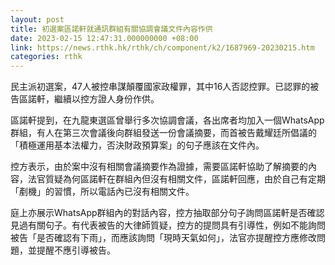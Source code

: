 ```yaml
---
layout: post
title: 初選案區諾軒就通訊群組有關協調會議文件內容作供
date: 2023-02-15 12:47:31.000000000 +08:00
link: https://news.rthk.hk/rthk/ch/component/k2/1687969-20230215.htm
categories: rthk
---
```


民主派初選案，47人被控串謀顛覆國家政權罪，其中16人否認控罪。已認罪的被告區諾軒，繼續以控方證人身份作供。

區諾軒提到，在九龍東選區曾舉行多次協調會議，各出席者均加入一個WhatsApp群組，有人在第三次會議後向群組發送一份會議摘要，而首被告戴耀廷所倡議的「積極運用基本法權力，否決財政預算案」的句子應該在文件內。

控方表示，由於案中沒有相關會議摘要作為證據，需要區諾軒協助了解摘要的內容，法官質疑為何區諾軒在群組內但沒有相關文件，區諾軒回應，由於自己有定期「剷機」的習慣，所以電話內已沒有相關文件。

庭上亦展示WhatsApp群組內的對話內容，控方抽取部分句子詢問區諾軒是否確認見過有關句子。有代表被告的大律師質疑，控方的提問具有引導性，例如不能詢問被告「是否確認有下雨」，而應該詢問「現時天氣如何」，法官亦提醒控方應修改問題，並提醒不應引導被告。
